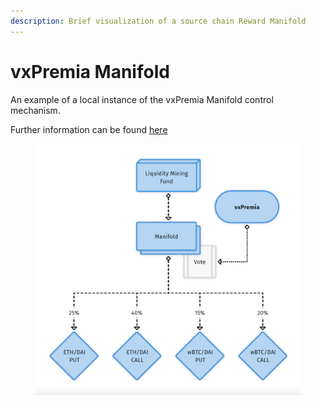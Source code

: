 ```yaml
---
description: Brief visualization of a source chain Reward Manifold
---
```


# vxPremia Manifold

An example of a local instance of the vxPremia Manifold control mechanism.

Further information can be found [here](./)

<figure><img src="../../../.gitbook/assets/image.png" alt=""><figcaption></figcaption></figure>
